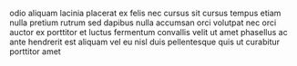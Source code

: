 odio aliquam lacinia placerat ex felis nec cursus sit cursus tempus etiam nulla
pretium rutrum sed dapibus nulla accumsan orci volutpat nec orci auctor ex
porttitor et luctus fermentum convallis velit ut amet phasellus ac ante
hendrerit est aliquam vel eu nisl duis pellentesque quis ut curabitur porttitor
amet